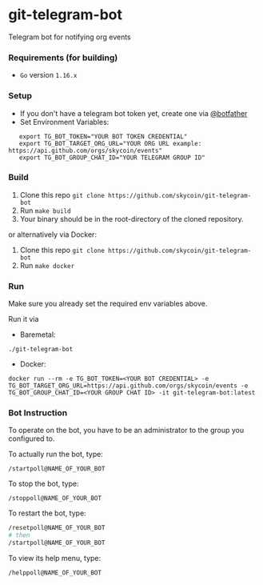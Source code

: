 # git-telegram-bot

Telegram bot for notifying org events

### Requirements (for building)

- `Go` version `1.16.x`

### Setup

- If you don't have a telegram bot token yet, create one via [@botfather](https://t.me/botfather)
- Set Environment Variables:

```
   export TG_BOT_TOKEN="YOUR BOT TOKEN CREDENTIAL"
   export TG_BOT_TARGET_ORG_URL="YOUR ORG URL example: https://api.github.com/orgs/skycoin/events"
   export TG_BOT_GROUP_CHAT_ID="YOUR TELEGRAM GROUP ID"
```

### Build

1. Clone this repo `git clone https://github.com/skycoin/git-telegram-bot`
2. Run `make build`
3. Your binary should be in the root-directory of the cloned repository.

or alternatively via Docker:

1. Clone this repo `git clone https://github.com/skycoin/git-telegram-bot`
2. Run `make docker`

### Run

Make sure you already set the required env variables above.

Run it via

- Baremetal:

```
./git-telegram-bot
```

- Docker:

```
docker run --rm -e TG_BOT_TOKEN=<YOUR BOT CREDENTIAL> -e TG_BOT_TARGET_ORG_URL=https://api.github.com/orgs/skycoin/events -e TG_BOT_GROUP_CHAT_ID=<YOUR GROUP CHAT ID> -it git-telegram-bot:latest
```

### Bot Instruction

To operate on the bot, you have to be an administrator to the group you configured to.

To actually run the bot, type:

```
/startpoll@NAME_OF_YOUR_BOT
```

To stop the bot, type:

```
/stoppoll@NAME_OF_YOUR_BOT
```

To restart the bot, type:

```bash
/resetpoll@NAME_OF_YOUR_BOT
# then
/startpoll@NAME_OF_YOUR_BOT
```

To view its help menu, type:

```
/helppoll@NAME_OF_YOUR_BOT
```